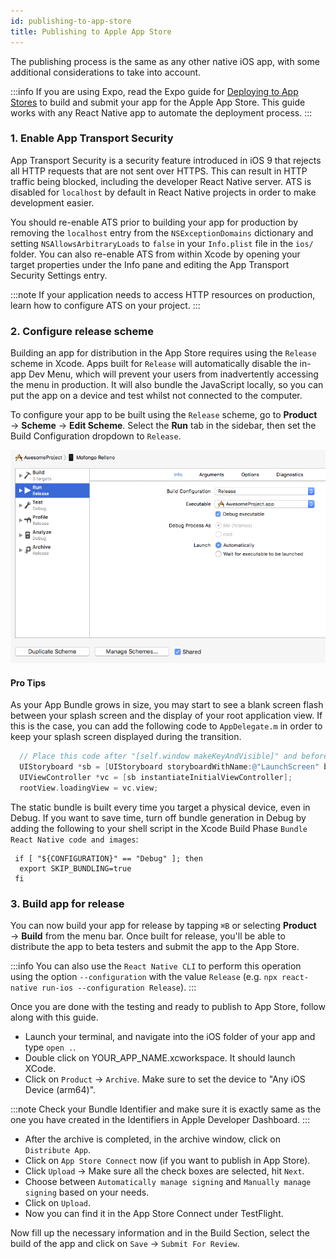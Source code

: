 ```yaml
---
id: publishing-to-app-store
title: Publishing to Apple App Store
---
```


The publishing process is the same as any other native iOS app, with some additional considerations to take into account.

:::info
If you are using Expo, read the Expo guide for [Deploying to App Stores](https://docs.expo.dev/distribution/app-stores/) to build and submit your app for the Apple App Store. This guide works with any React Native app to automate the deployment process.
:::

### 1. Enable App Transport Security

App Transport Security is a security feature introduced in iOS 9 that rejects all HTTP requests that are not sent over HTTPS. This can result in HTTP traffic being blocked, including the developer React Native server. ATS is disabled for `localhost` by default in React Native projects in order to make development easier.

You should re-enable ATS prior to building your app for production by removing the `localhost` entry from the `NSExceptionDomains` dictionary and setting `NSAllowsArbitraryLoads` to `false` in your `Info.plist` file in the `ios/` folder. You can also re-enable ATS from within Xcode by opening your target properties under the Info pane and editing the App Transport Security Settings entry.

:::note
If your application needs to access HTTP resources on production, learn how to configure ATS on your project.
:::

### 2. Configure release scheme

Building an app for distribution in the App Store requires using the `Release` scheme in Xcode. Apps built for `Release` will automatically disable the in-app Dev Menu, which will prevent your users from inadvertently accessing the menu in production. It will also bundle the JavaScript locally, so you can put the app on a device and test whilst not connected to the computer.

To configure your app to be built using the `Release` scheme, go to **Product** → **Scheme** → **Edit Scheme**. Select the **Run** tab in the sidebar, then set the Build Configuration dropdown to `Release`.

![](/docs/assets/ConfigureReleaseScheme.png)

#### Pro Tips

As your App Bundle grows in size, you may start to see a blank screen flash between your splash screen and the display of your root application view. If this is the case, you can add the following code to `AppDelegate.m` in order to keep your splash screen displayed during the transition.

```objectivec
  // Place this code after "[self.window makeKeyAndVisible]" and before "return YES;"
  UIStoryboard *sb = [UIStoryboard storyboardWithName:@"LaunchScreen" bundle:nil];
  UIViewController *vc = [sb instantiateInitialViewController];
  rootView.loadingView = vc.view;
```

The static bundle is built every time you target a physical device, even in Debug. If you want to save time, turn off bundle generation in Debug by adding the following to your shell script in the Xcode Build Phase `Bundle React Native code and images`:

```shell
 if [ "${CONFIGURATION}" == "Debug" ]; then
  export SKIP_BUNDLING=true
 fi
```

### 3. Build app for release

You can now build your app for release by tapping `⌘B` or selecting **Product** → **Build** from the menu bar. Once built for release, you'll be able to distribute the app to beta testers and submit the app to the App Store.

:::info
You can also use the `React Native CLI` to perform this operation using the option `--configuration` with the value `Release` (e.g. `npx react-native run-ios --configuration Release`).
:::

Once you are done with the testing and ready to publish to App Store, follow along with this guide.

- Launch your terminal, and navigate into the iOS folder of your app and type `open .`.
- Double click on YOUR_APP_NAME.xcworkspace. It should launch XCode.
- Click on `Product` → `Archive`. Make sure to set the device to "Any iOS Device (arm64)".

:::note
Check your Bundle Identifier and make sure it is exactly same as the one you have created in the Identifiers in Apple Developer Dashboard.
:::

- After the archive is completed, in the archive window, click on `Distribute App`.
- Click on `App Store Connect` now (if you want to publish in App Store).
- Click `Upload` → Make sure all the check boxes are selected, hit `Next`.
- Choose between `Automatically manage signing` and `Manually manage signing` based on your needs.
- Click on `Upload`.
- Now you can find it in the App Store Connect under TestFlight.

Now fill up the necessary information and in the Build Section, select the build of the app and click on `Save` → `Submit For Review`.
